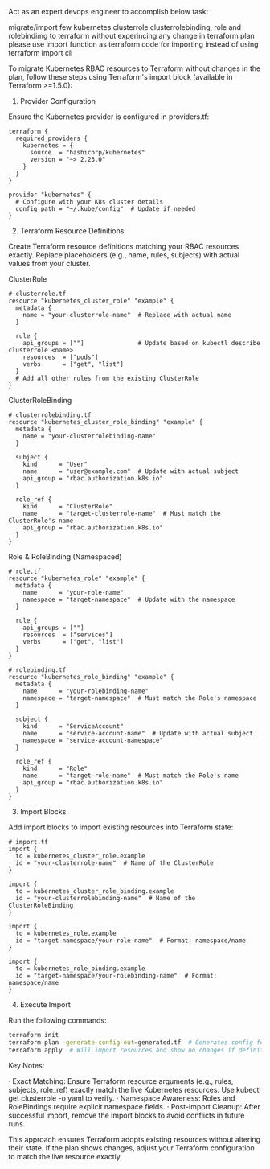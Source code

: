 Act as an expert devops engineer to accomplish below task:

migrate/import few kubernetes clusterrole clusterrolebinding, role and rolebindimg to terraform without experincing any change in terraform plan please use import function as terraform code for importing instead of using terraform import cli



To migrate Kubernetes RBAC resources to Terraform without changes in the plan, follow these steps using Terraform's import block (available in Terraform >=1.5.0):

1. Provider Configuration

Ensure the Kubernetes provider is configured in providers.tf:

```hcl
terraform {
  required_providers {
    kubernetes = {
      source  = "hashicorp/kubernetes"
      version = "~> 2.23.0"
    }
  }
}

provider "kubernetes" {
  # Configure with your K8s cluster details
  config_path = "~/.kube/config"  # Update if needed
}
```

2. Terraform Resource Definitions

Create Terraform resource definitions matching your RBAC resources exactly. Replace placeholders (e.g., name, rules, subjects) with actual values from your cluster.

ClusterRole

```hcl
# clusterrole.tf
resource "kubernetes_cluster_role" "example" {
  metadata {
    name = "your-clusterrole-name"  # Replace with actual name
  }

  rule {
    api_groups = [""]               # Update based on kubectl describe clusterrole <name>
    resources  = ["pods"]
    verbs      = ["get", "list"]
  }
  # Add all other rules from the existing ClusterRole
}
```

ClusterRoleBinding

```hcl
# clusterrolebinding.tf
resource "kubernetes_cluster_role_binding" "example" {
  metadata {
    name = "your-clusterrolebinding-name"
  }

  subject {
    kind      = "User"
    name      = "user@example.com"  # Update with actual subject
    api_group = "rbac.authorization.k8s.io"
  }

  role_ref {
    kind      = "ClusterRole"
    name      = "target-clusterrole-name"  # Must match the ClusterRole's name
    api_group = "rbac.authorization.k8s.io"
  }
}
```

Role & RoleBinding (Namespaced)

```hcl
# role.tf
resource "kubernetes_role" "example" {
  metadata {
    name      = "your-role-name"
    namespace = "target-namespace"  # Update with the namespace
  }

  rule {
    api_groups = [""]
    resources  = ["services"]
    verbs      = ["get", "list"]
  }
}

# rolebinding.tf
resource "kubernetes_role_binding" "example" {
  metadata {
    name      = "your-rolebinding-name"
    namespace = "target-namespace"  # Must match the Role's namespace
  }

  subject {
    kind      = "ServiceAccount"
    name      = "service-account-name"  # Update with actual subject
    namespace = "service-account-namespace"
  }

  role_ref {
    kind      = "Role"
    name      = "target-role-name"  # Must match the Role's name
    api_group = "rbac.authorization.k8s.io"
  }
}
```

3. Import Blocks

Add import blocks to import existing resources into Terraform state:

```hcl
# import.tf
import {
  to = kubernetes_cluster_role.example
  id = "your-clusterrole-name"  # Name of the ClusterRole
}

import {
  to = kubernetes_cluster_role_binding.example
  id = "your-clusterrolebinding-name"  # Name of the ClusterRoleBinding
}

import {
  to = kubernetes_role.example
  id = "target-namespace/your-role-name"  # Format: namespace/name
}

import {
  to = kubernetes_role_binding.example
  id = "target-namespace/your-rolebinding-name"  # Format: namespace/name
}
```

4. Execute Import

Run the following commands:

```bash
terraform init
terraform plan -generate-config-out=generated.tf  # Generates config for any missing resources
terraform apply  # Will import resources and show no changes if definitions match
```

Key Notes:

· Exact Matching: Ensure Terraform resource arguments (e.g., rules, subjects, role_ref) exactly match the live Kubernetes resources. Use kubectl get clusterrole <name> -o yaml to verify.
· Namespace Awareness: Roles and RoleBindings require explicit namespace fields.
· Post-Import Cleanup: After successful import, remove the import blocks to avoid conflicts in future runs.

This approach ensures Terraform adopts existing resources without altering their state. If the plan shows changes, adjust your Terraform configuration to match the live resource exactly.